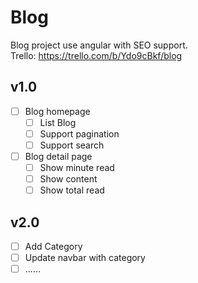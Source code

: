 # Blog

Blog project use angular with SEO support.  
Trello: https://trello.com/b/Ydo9cBkf/blog

## v1.0
- [ ] Blog homepage
  - [ ] List Blog
  - [ ] Support pagination
  - [ ] Support search
- [ ] Blog detail page
  - [ ] Show minute read
  - [ ] Show content
  - [ ] Show total read

## v2.0
- [ ] Add Category
- [ ] Update navbar with category
- [ ] ......
